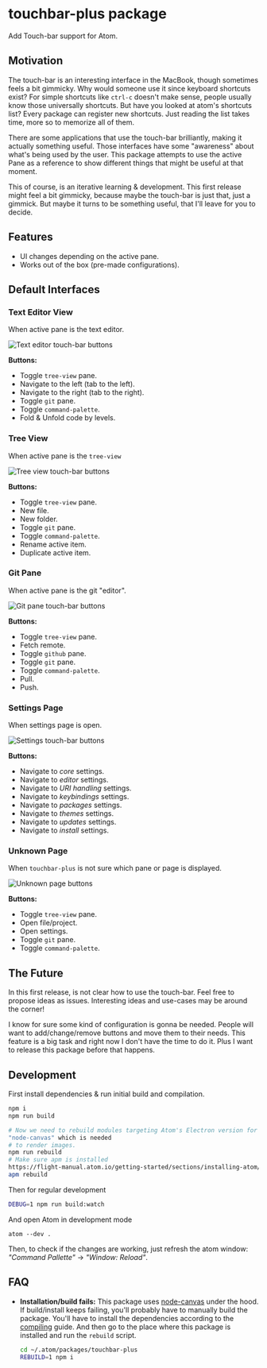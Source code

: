 # touchbar-plus package

Add Touch-bar support for Atom.

## Motivation

The touch-bar is an interesting interface in the MacBook, though sometimes feels
a bit gimmicky. Why would someone use it since keyboard shortcuts exist? For
simple shortcuts like `ctrl-c` doesn't make sense, people usually know those
universally shortcuts. But have you looked at atom's shortcuts list? Every
package can register new shortcuts. Just reading the list takes time, more so to
memorize all of them.

There are some applications that use the touch-bar brilliantly, making it
actually something useful. Those interfaces have some "awareness" about what's
being used by the user. This package attempts to use the active Pane as a
reference to show different things that might be useful at that moment.

This of course, is an iterative learning & development. This first release might
feel a bit gimmicky, because maybe the touch-bar is just that, just a gimmick.
But maybe it turns to be something useful, that I'll leave for you to decide.

## Features

-   UI changes depending on the active pane.
-   Works out of the box (pre-made configurations).

## Default Interfaces

### Text Editor View
When active pane is the text editor.

![Text editor touch-bar buttons](https://imgur.com/1wq4W9D.png)

**Buttons:**

-   Toggle `tree-view` pane.
-   Navigate to the left (tab to the left).
-   Navigate to the right (tab to the right).
-   Toggle `git` pane.
-   Toggle `command-palette`.
-   Fold & Unfold code by levels.

### Tree View
When active pane is the `tree-view`

![Tree view touch-bar buttons](https://imgur.com/msnxRGM.png)

**Buttons:**

-   Toggle `tree-view` pane.
-   New file.
-   New folder.
-   Toggle `git` pane.
-   Toggle `command-palette`.
-   Rename active item.
-   Duplicate active item.

### Git Pane
When active pane is the git "editor".

![Git pane touch-bar buttons](https://imgur.com/GuqdyM6.png)

**Buttons:**

-   Toggle `tree-view` pane.
-   Fetch remote.
-   Toggle `github` pane.
-   Toggle `git` pane.
-   Toggle `command-palette`.
-   Pull.
-   Push.

### Settings Page
When settings page is open.

![Settings touch-bar buttons](https://imgur.com/8xhMtO3.png)

**Buttons:**

-   Navigate to _core_ settings.
-   Navigate to _editor_ settings.
-   Navigate to _URI handling_ settings.
-   Navigate to _keybindings_ settings.
-   Navigate to _packages_ settings.
-   Navigate to _themes_ settings.
-   Navigate to _updates_ settings.
-   Navigate to _install_ settings.

### Unknown Page
When `touchbar-plus` is not sure which pane or page is displayed.

![Unknown page buttons](https://imgur.com/lzwpwsn.png)

**Buttons:**

-   Toggle `tree-view` pane.
-   Open file/project.
-   Open settings.
-   Toggle `git` pane.
-   Toggle `command-palette`.

## The Future

In this first release, is not clear how to use the touch-bar. Feel free to
propose ideas as issues. Interesting ideas and use-cases may be around the
corner!

I know for sure some kind of configuration is gonna be needed. People will want
to add/change/remove buttons and move them to their needs. This feature is a
big task and right now I don't have the time to do it. Plus I want to release
this package before that happens.

## Development

First install dependencies & run initial build and compilation.

```sh
npm i
npm run build

# Now we need to rebuild modules targeting Atom's Electron version for
"node-canvas" which is needed
# to render images.
npm run rebuild
# Make sure apm is installed
https://flight-manual.atom.io/getting-started/sections/installing-atom/
apm rebuild
```

Then for regular development

```sh
DEBUG=1 npm run build:watch
```

And open Atom in development mode

```
atom --dev .
```

Then, to check if the changes are working, just refresh the atom window:
_"Command Pallette"_ -> _"Window: Reload"_.

## FAQ

-   **Installation/build fails:** This package uses
    [node-canvas](https://github.com/Automattic/node-canvas)
    under the hood. If build/install keeps failing, you'll probably have to
    manually build the package. You'll have to install the dependencies
    according to the [compiling](https://github.com/Automattic/node-canvas#compiling)
    guide. And then go to the place where this package is installed and run the
    `rebuild` script.

    ```sh
    cd ~/.atom/packages/touchbar-plus
    REBUILD=1 npm i
    ```
